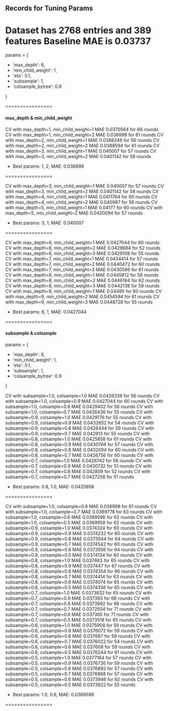## Records for Tuning Params
Dataset has 2768 entries and 389 features
Baseline MAE is 0.03737
================

params = {
 * 'max_depth': 6,
 * 'min_child_weight': 1,
 * 'eta': 0.1,
 * 'subsample': 1,
 * 'colsample_bytree': 0.9
 
}

================

#### max_depth & min_child_weight

CV with max_depth=1, min_child_weight=1
	MAE 0.0370564 for 66 rounds
CV with max_depth=1, min_child_weight=2
	MAE 0.036998 for 61 rounds
CV with max_depth=2, min_child_weight=1
	MAE 0.0388246 for 56 rounds
CV with max_depth=2, min_child_weight=2
	MAE 0.0388594 for 61 rounds
CV with max_depth=3, min_child_weight=1
	MAE 0.040007 for 57 rounds
CV with max_depth=3, min_child_weight=2
	MAE 0.0401142 for 58 rounds
* Best params: 1, 2, MAE: 0.036998

================

CV with max_depth=3, min_child_weight=1
	MAE 0.040007 for 57 rounds
CV with max_depth=3, min_child_weight=2
	MAE 0.0401142 for 58 rounds
CV with max_depth=4, min_child_weight=1
	MAE 0.0411764 for 60 rounds
CV with max_depth=4, min_child_weight=2
	MAE 0.040987 for 56 rounds
CV with max_depth=5, min_child_weight=1
	MAE 0.04177 for 60 rounds
CV with max_depth=5, min_child_weight=2
	MAE 0.0420094 for 57 rounds
* Best params: 3, 1, MAE: 0.040007

================

CV with max_depth=6, min_child_weight=1
	MAE 0.0427044 for 60 rounds
CV with max_depth=6, min_child_weight=2
	MAE 0.0429684 for 52 rounds
CV with max_depth=6, min_child_weight=3
	MAE 0.0429108 for 55 rounds
CV with max_depth=7, min_child_weight=1
	MAE 0.0434414 for 57 rounds
CV with max_depth=7, min_child_weight=2
	MAE 0.0440472 for 60 rounds
CV with max_depth=7, min_child_weight=3
	MAE 0.0430566 for 61 rounds
CV with max_depth=8, min_child_weight=1
	MAE 0.0445812 for 58 rounds
CV with max_depth=8, min_child_weight=2
	MAE 0.0446164 for 62 rounds
CV with max_depth=8, min_child_weight=3
	MAE 0.0442138 for 59 rounds
CV with max_depth=9, min_child_weight=1
	MAE 0.04495 for 60 rounds
CV with max_depth=9, min_child_weight=2
	MAE 0.0454594 for 61 rounds
CV with max_depth=9, min_child_weight=3
	MAE 0.0448728 for 55 rounds
- Best params: 6, 1, MAE: 0.0427044

================

#### subsample & colsample

params = {
 * 'max_depth': 6,
 * 'min_child_weight': 1,
 * 'eta': 0.1,
 * 'subsample': 1,
 * 'colsample_bytree': 0.9
 
}

CV with subsample=1.0, colsample=1.0
	MAE 0.0426336 for 56 rounds
CV with subsample=1.0, colsample=0.9
	MAE 0.0427044 for 60 rounds
CV with subsample=1.0, colsample=0.8
	MAE 0.0429402 for 56 rounds
CV with subsample=1.0, colsample=0.7
	MAE 0.0426436 for 55 rounds
CV with subsample=0.9, colsample=1.0
	MAE 0.0429176 for 55 rounds
CV with subsample=0.9, colsample=0.9
	MAE 0.0432652 for 54 rounds
CV with subsample=0.9, colsample=0.8
	MAE 0.0426444 for 59 rounds
CV with subsample=0.9, colsample=0.7
	MAE 0.042913 for 55 rounds
CV with subsample=0.8, colsample=1.0
	MAE 0.0425858 for 61 rounds
CV with subsample=0.8, colsample=0.9
	MAE 0.0430766 for 57 rounds
CV with subsample=0.8, colsample=0.8
	MAE 0.0432094 for 60 rounds
CV with subsample=0.8, colsample=0.7
	MAE 0.0426756 for 60 rounds
CV with subsample=0.7, colsample=1.0
	MAE 0.0426742 for 56 rounds
CV with subsample=0.7, colsample=0.9
	MAE 0.0430732 for 51 rounds
CV with subsample=0.7, colsample=0.8
	MAE 0.042809 for 52 rounds
CV with subsample=0.7, colsample=0.7
	MAE 0.0427258 for 51 rounds
* Best params: 0.8, 1.0, MAE: 0.0425858

================

CV with subsample=1.0, colsample=0.8
	MAE 0.036998 for 61 rounds
CV with subsample=1.0, colsample=0.7
	MAE 0.0369778 for 63 rounds
CV with subsample=1.0, colsample=0.6
	MAE 0.0369596 for 62 rounds
CV with subsample=1.0, colsample=0.5
	MAE 0.0369958 for 62 rounds
CV with subsample=0.9, colsample=1.0
	MAE 0.0374324 for 60 rounds
CV with subsample=0.9, colsample=0.9
	MAE 0.0374232 for 60 rounds
CV with subsample=0.9, colsample=0.8
	MAE 0.0373944 for 64 rounds
CV with subsample=0.9, colsample=0.7
	MAE 0.0374542 for 60 rounds
CV with subsample=0.9, colsample=0.6
	MAE 0.0373556 for 64 rounds
CV with subsample=0.9, colsample=0.5
	MAE 0.0374134 for 60 rounds
CV with subsample=0.8, colsample=1.0
	MAE 0.037463 for 65 rounds
CV with subsample=0.8, colsample=0.9
	MAE 0.037447 for 67 rounds
CV with subsample=0.8, colsample=0.8
	MAE 0.0374354 for 66 rounds
CV with subsample=0.8, colsample=0.7
	MAE 0.0374414 for 63 rounds
CV with subsample=0.8, colsample=0.6
	MAE 0.0374074 for 65 rounds
CV with subsample=0.8, colsample=0.5
	MAE 0.0374356 for 65 rounds
CV with subsample=0.7, colsample=1.0
	MAE 0.0373832 for 65 rounds
CV with subsample=0.7, colsample=0.9
	MAE 0.037393 for 66 rounds
CV with subsample=0.7, colsample=0.8
	MAE 0.0373992 for 66 rounds
CV with subsample=0.7, colsample=0.7
	MAE 0.0372934 for 71 rounds
CV with subsample=0.7, colsample=0.6
	MAE 0.037365 for 71 rounds
CV with subsample=0.7, colsample=0.5
	MAE 0.0373518 for 65 rounds
CV with subsample=0.6, colsample=1.0
	MAE 0.0375908 for 59 rounds
CV with subsample=0.6, colsample=0.9
	MAE 0.0376072 for 59 rounds
CV with subsample=0.6, colsample=0.8
	MAE 0.037667 for 59 rounds
CV with subsample=0.6, colsample=0.7
	MAE 0.0376022 for 54 rounds
CV with subsample=0.6, colsample=0.6
	MAE 0.037608 for 59 rounds
CV with subsample=0.6, colsample=0.5
	MAE 0.0376244 for 61 rounds
CV with subsample=0.5, colsample=1.0
	MAE 0.0377164 for 57 rounds
CV with subsample=0.5, colsample=0.9
	MAE 0.0376726 for 59 rounds
CV with subsample=0.5, colsample=0.8
	MAE 0.0376892 for 57 rounds
CV with subsample=0.5, colsample=0.7
	MAE 0.0376868 for 57 rounds
CV with subsample=0.5, colsample=0.6
	MAE 0.0373946 for 62 rounds
CV with subsample=0.5, colsample=0.5
	MAE 0.0373922 for 55 rounds
* Best params: 1.0, 0.6, MAE: 0.0369596

================
